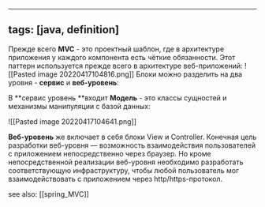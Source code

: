 
---
tags: [java, definition]
---
Прежде всего **MVC** - это проектный шаблон, где в архитектуре приложения у каждого компонента есть чёткие обязанности. Этот паттерн используется прежде всего в архитектуре веб-приложений:
![[Pasted image 20220417104816.png]]
Блоки можно разделить на два уровня - **сервис** и **веб-уровень**:

В **сервис уровень **входит **Модель**  - это классы сущностей и механизмы манипуляции с базой данных:

![[Pasted image 20220417104641.png]]

**Веб-уровень** же включает в себя блоки View и Controller. Конечная цель разработки веб-уровня — возможность взаимодействия пользователей с приложением непосредственно через браузер. Но кроме непосредственной реализации веб-уровня необходимо разработать соответствующую инфраструктуру, чтобы любой пользователь мог взаимодействовать с приложением через http/https-протокол.

see also: [[spring_MVC]]